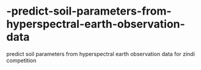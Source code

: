 # -predict-soil-parameters-from-hyperspectral-earth-observation-data
 predict soil parameters from hyperspectral earth observation data for zindi competition
